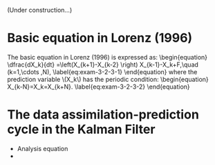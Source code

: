 <script async src="https://cdnjs.cloudflare.com/ajax/libs/mathjax/2.7.6/MathJax.js?config=TeX-AMS_CHTML"></script>

(Under construction...)

# Basic equation in Lorenz (1996)
The basic equation in Lorenz (1996) is expressed as: 
\begin{equation}
\dfrac{dX_k}{dt} =\left(X_{k+1}-X_{k-2} \right) X_{k-1}-X_k+F,\quad (k=1,\cdots ,N), \label{eq:exam-3-2-3-1}
\end{equation}
where the prediction variable \\(X_k\\) has the periodic condition: 
\begin{equation}
X_{k-N}=X_k=X_{k+N}. \label{eq:exam-3-2-3-2}
\end{equation}


# The data assimilation-prediction cycle in the Kalman Filter
- Analysis equation
- 
